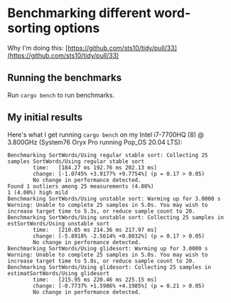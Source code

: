 # Benchmarking different word-sorting options

Why I'm doing this: [https://github.com/sts10/tidy/pull/33](https://github.com/sts10/tidy/pull/33)

## Running the benchmarks
Run `cargo bench` to run benchmarks.

## My initial results

Here's what I get running `cargo bench` on my Intel i7-7700HQ (8) @ 3.800GHz (System76 Oryx Pro running Pop_OS 20.04 LTS):

```text
Benchmarking SortWords/Using regular stable sort: Collecting 25 samples SortWords/Using regular stable sort
        time:   [184.27 ms 192.76 ms 202.13 ms]
        change: [-1.0745% +3.9177% +9.7754%] (p = 0.17 > 0.05)
        No change in performance detected.
Found 1 outliers among 25 measurements (4.00%)
1 (4.00%) high mild
Benchmarking SortWords/Using unstable sort: Warming up for 3.0000 s
Warning: Unable to complete 25 samples in 5.0s. You may wish to increase target time to 5.3s, or reduce sample count to 20.
Benchmarking SortWords/Using unstable sort: Collecting 25 samples in estSortWords/Using unstable sort
        time:   [210.85 ms 214.36 ms 217.97 ms]
        change: [-5.8918% -2.5614% +0.8032%] (p = 0.17 > 0.05)
        No change in performance detected.
Benchmarking SortWords/Using glidesort: Warming up for 3.0000 s
Warning: Unable to complete 25 samples in 5.0s. You may wish to increase target time to 5.8s, or reduce sample count to 20.
Benchmarking SortWords/Using glidesort: Collecting 25 samples in estimatSortWords/Using glidesort
        time:   [215.95 ms 220.46 ms 225.15 ms]
        change: [-0.7737% +1.5986% +4.1985%] (p = 0.21 > 0.05)
        No change in performance detected.
```
